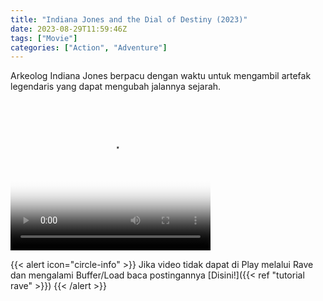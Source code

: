 ```yaml
---
title: "Indiana Jones and the Dial of Destiny (2023)"
date: 2023-08-29T11:59:46Z
tags: ["Movie"]
categories: ["Action", "Adventure"]
---
```


Arkeolog Indiana Jones berpacu dengan waktu untuk mengambil artefak legendaris yang dapat mengubah jalannya sejarah.

<video width="320" height="240" poster="https://www.themoviedb.org/t/p/original/po6AvQRVi01teGlRMX3VYsJ5zuc.jpg" controls>
   <source src="https://kp3d-my.sharepoint.com/personal/ryoo_kp3d_onmicrosoft_com/_layouts/15/download.aspx?share=ESDiBnrMz5pGqAc6C9doumEBz9ZLcfgj4YJ8dO6hwBvTwA" type="video/mp4">
</video>

{{< alert icon="circle-info" >}}
Jika video tidak dapat di Play melalui Rave dan mengalami Buffer/Load baca postingannya [Disini!]({{< ref "tutorial rave" >}})
{{< /alert >}}